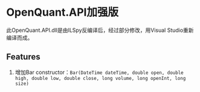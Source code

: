 OpenQuant.API加强版
===================

此OpenQuant.API.dll是由ILSpy反编译后，经过部分修改，用Visual Studio重新编译而成。

## Features
1. 增加Bar constructor：`Bar(DateTime dateTime, double open, double high, double low, double close, long volume, long openInt, long size)`
